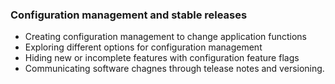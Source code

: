 ### Configuration management and stable releases

- Creating configuration management to change application functions
- Exploring different options for configuration management
- Hiding new or incomplete features with configuration feature flags
- Communicating software chagnes through telease notes and versioning.


